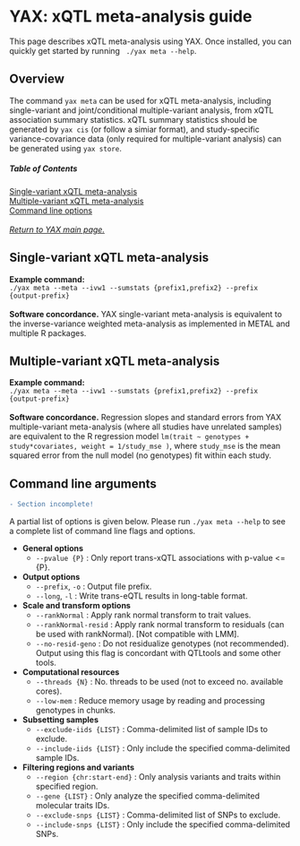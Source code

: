 
# YAX: xQTL meta-analysis guide
This page describes xQTL meta-analysis using YAX. Once installed, you can quickly get started by running  ` ./yax meta --help`. <br />

## Overview
The command `yax meta` can be used for xQTL meta-analysis, including single-variant and joint/conditional multiple-variant analysis, from xQTL association summary statistics. xQTL summary statistics should be generated by `yax cis` (or follow a simiar format), and study-specific variance-covariance data (only required for multiple-variant analysis) can be generated using `yax store`. <br />

##### Table of Contents  
[Single-variant xQTL meta-analysis](#single-variant-xqtl-meta-analysis)  
[Multiple-variant xQTL meta-analysis](#multiple-variant-xqtl-meta-analysis)  
[Command line options](#command-line-arguments)  
<br />
[*Return to YAX main page.*](https://github.com/corbinq/yax)

## Single-variant xQTL meta-analysis
**Example command:** <br />
 `./yax meta --meta --ivw1 --sumstats {prefix1,prefix2} --prefix {output-prefix}` <br />
 <br />
**Software concordance.** YAX single-variant meta-analysis is equivalent to the inverse-variance weighted meta-analysis as implemented in METAL and multiple R packages. 

## Multiple-variant xQTL meta-analysis
**Example command:** <br />
 `./yax meta --meta --ivw1 --sumstats {prefix1,prefix2} --prefix {output-prefix}` <br />
 <br />
**Software concordance.** Regression slopes and standard errors from YAX multiple-variant meta-analysis (where all studies have unrelated samples) are equivalent to the R regression model `lm(trait ~ genotypes + study*covariates, weight = 1/study_mse )`, where `study_mse` is the mean squared error from the null model (no genotypes) fit within each study. 

## Command line arguments
```diff
- Section incomplete!
```
A partial list of options is given below.  Please run `./yax meta --help` to see a complete list of command line flags and options. 
 - **General options**
	  - `--pvalue {P}` : Only report trans-xQTL associations with p-value <= {P}. 
 - **Output options**
	  - `--prefix`, `-o` :  Output file prefix.
	 - `--long`, `-l` :  Write trans-eQTL results in long-table format.
 -  **Scale and transform options**
	 - `--rankNormal` :  Apply rank normal transform to trait values.
	 - `--rankNormal-resid` :  Apply rank normal transform to residuals (can be used with rankNormal). [Not compatible with LMM].
	 - `--no-resid-geno` :  Do not residualize genotypes (not recommended). Output using this flag is concordant with QTLtools and some other tools. 
 - **Computational resources** 
	 - `--threads {N}` : No. threads to be used (not to exceed no. available cores).
	 - `--low-mem` : Reduce memory usage by reading and processing genotypes in chunks.  
 -  **Subsetting samples**
	 - `--exclude-iids {LIST}` : Comma-delimited list of sample IDs to exclude. 
	 - `--include-iids {LIST}` : Only include the specified comma-delimited sample IDs. 
 -  **Filtering regions and variants**
	 - `--region {chr:start-end}` : Only analysis variants and traits within specified region. 
	 - `--gene {LIST}` : Only analyze the specified comma-delimited molecular traits IDs. 
	 - `--exclude-snps {LIST}` : Comma-delimited list of SNPs to exclude. 
	 - `--include-snps {LIST}` : Only include the specified comma-delimited SNPs. 
